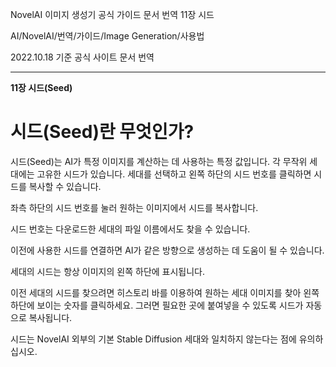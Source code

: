 NovelAI 이미지 생성기 공식 가이드 문서 번역 11장 시드

AI/NovelAI/번역/가이드/Image Generation/사용법

2022.10.18 기준 공식 사이트 문서 번역

---
**11장 시드(Seed)**

# 시드(Seed)란 무엇인가?

시드(Seed)는 AI가 특정 이미지를 계산하는 데 사용하는 특정 값입니다. 각 무작위 세대에는 고유한 시드가 있습니다. 세대를 선택하고 왼쪽 하단의 시드 번호를 클릭하면 시드를 복사할 수 있습니다.

좌측 하단의 시드 번호를 눌러 원하는 이미지에서 시드를 복사합니다.

시드 번호는 다운로드한 세대의 파일 이름에서도 찾을 수 있습니다.

이전에 사용한 시드를 연결하면 AI가 같은 방향으로 생성하는 데 도움이 될 수 있습니다.

세대의 시드는 항상 이미지의 왼쪽 하단에 표시됩니다.

이전 세대의 시드를 찾으려면 히스토리 바를 이용하여 원하는 세대 이미지를 찾아 왼쪽 하단에 보이는 숫자를 클릭하세요. 그러면 필요한 곳에 붙여넣을 수 있도록 시드가 자동으로 복사됩니다.

시드는 NovelAI 외부의 기본 Stable Diffusion 세대와 일치하지 않는다는 점에 유의하십시오.